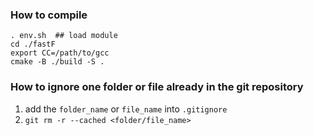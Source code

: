 
### How to compile

```
. env.sh  ## load module
cd ./fastF
export CC=/path/to/gcc
cmake -B ./build -S .
```

### How to ignore one folder or file already in the git repository

1. add the `folder_name` or `file_name` into `.gitignore`
2. `git rm -r --cached <folder/file_name>`




